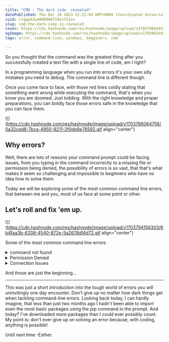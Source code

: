 ```yaml
---
title: "CMD - The dark side  revealed"
datePublished: Thu Dec 28 2023 21:21:03 GMT+0000 (Coordinated Universal Time)
cuid: clqppm3ye000008l59oxt51xv
slug: cmd-the-dark-side-is-revealed
cover: https://cdn.hashnode.com/res/hashnode/image/upload/v1703798944515/afbedb27-20e9-45ef-aedd-85684292100d.png
ogImage: https://cdn.hashnode.com/res/hashnode/image/upload/v1703801691046/f6470e94-e134-45d6-9a08-43d98097aba3.gif
tags: error, command-line, windows, begginers, cmd

---
```


So you thought that the command was the greatest thing after you successfully created a text file with a single line of code, am I right?

In a programming language when you run into errors it's your own silly mistakes you need to debug. The command line is different though.

Once you come face to face, with those red lines coldly stating that something went wrong while executing the command, that's when you know you are doomed. Just kidding. With the right knowledge and proper preparations, you can boldly face those errors safe in the knowledge that you can face them.

![](https://cdn.hashnode.com/res/hashnode/image/upload/v1703786064756/0a32ced8-7bca-4950-8211-2f0de8e78592.gif align="center")

## Why errors?

Well, there are lots of reasons your command prompt could be facing issues, from you typing in the command incorrectly to a missing file or permission being denied, the possibility of errors is so vast, that that's what makes it seem so challenging and impossible to beginners who have no idea how to solve them.

Today we will be exploring some of the most common command line errors, that between me and you, most of us face at some point or other.

## Let's roll and fix 'em up.

![](https://cdn.hashnode.com/res/hashnode/image/upload/v1703794156303/6b4faa3b-6338-4540-872e-5a2678df4d72.gif align="center")

Some of the most common command line errors:

<details data-node-type="hn-details-summary"><summary>command not found</summary><div data-type="detailsContent">To fix this error the first thing you should do is check for any typos or spelling mistakes that may have occurred while typing the command. A second reason for that is that your system path variable may not be properly configured.</div></details><details data-node-type="hn-details-summary"><summary>Permission Denied</summary><div data-type="detailsContent">This one is relatively simple. Just run your command prompt as an administrator by double-clicking on the command line app and clicking the 'run as administration' option. Once you have the system password of your PC you control it all!</div></details><details data-node-type="hn-details-summary"><summary>Connection Issues</summary><div data-type="detailsContent">If you are unable to connect to a server or network resource. You should verify network connectivity, check the status of the server you trying to connect, and ensure the proper URL or IP address.</div></details>

And those are just the beginning...

---

This was just a short introduction into the tough world of errors you will uninvitingly one day encounter. Don't give up no matter how dark things get when tackling command-line errors. Looking back today, I can hardly imagine, that less than just two months ago I hadn't been able to import even the most basic packages using the pip command in the prompt. And today? I've downloaded more packages than I could ever possibly count. My point is: don't ever give up on solving an error because, with coding, anything is possible!

Until next time -Esther.